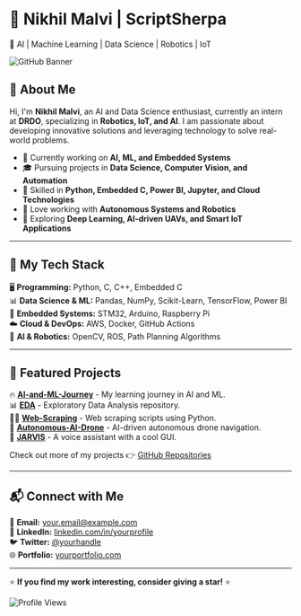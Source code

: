 # 🚀 Nikhil Malvi | ScriptSherpa  
🎯 AI | Machine Learning | Data Science | Robotics | IoT  

![GitHub Banner](https://source.unsplash.com/1600x400/?technology,robotics)

## 👋 About Me  
Hi, I'm **Nikhil Malvi**, an AI and Data Science enthusiast, currently an intern at **DRDO**, specializing in **Robotics, IoT, and AI**. I am passionate about developing innovative solutions and leveraging technology to solve real-world problems.  

- 🔭 Currently working on **AI, ML, and Embedded Systems**
- 🎓 Pursuing projects in **Data Science, Computer Vision, and Automation**
- 📌 Skilled in **Python, Embedded C, Power BI, Jupyter, and Cloud Technologies**
- 🤖 Love working with **Autonomous Systems and Robotics**
- 🚀 Exploring **Deep Learning, AI-driven UAVs, and Smart IoT Applications**  

---

## 📌 My Tech Stack  
🖥️ **Programming:** Python, C, C++, Embedded C  
📊 **Data Science & ML:** Pandas, NumPy, Scikit-Learn, TensorFlow, Power BI  
🔌 **Embedded Systems:** STM32, Arduino, Raspberry Pi  
☁️ **Cloud & DevOps:** AWS, Docker, GitHub Actions  
🤖 **AI & Robotics:** OpenCV, ROS, Path Planning Algorithms  

---

## 📂 Featured Projects  
🔥 **[AI-and-ML-Journey](https://github.com/ScriptSherpa/AI-and-Ml-journey)** - My learning journey in AI and ML.  
📊 **[EDA](https://github.com/ScriptSherpa/EDA)** - Exploratory Data Analysis repository.  
🕵️‍♂️ **[Web-Scraping](https://github.com/ScriptSherpa/Web-scrapping)** - Web scraping scripts using Python.  
🚀 **[Autonomous-AI-Drone](https://github.com/ScriptSherpa/Advanced-Autonomous-Drone-Navigation-System)** - AI-driven autonomous drone navigation.  
🎤 **[JARVIS](https://github.com/ScriptSherpa/JARVIS)** - A voice assistant with a cool GUI.  

Check out more of my projects 👉 [GitHub Repositories](https://github.com/ScriptSherpa?tab=repositories)  

---

## 📬 Connect with Me  
📧 **Email:** your.email@example.com  
🔗 **LinkedIn:** [linkedin.com/in/yourprofile](https://linkedin.com/in/yourprofile)  
🐦 **Twitter:** [@yourhandle](https://twitter.com/yourhandle)  
🌐 **Portfolio:** [yourportfolio.com](https://yourportfolio.com)  

---

⭐ **If you find my work interesting, consider giving a star!** ⭐  

![Profile Views](https://komarev.com/ghpvc/?username=ScriptSherpa&color=brightgreen)

